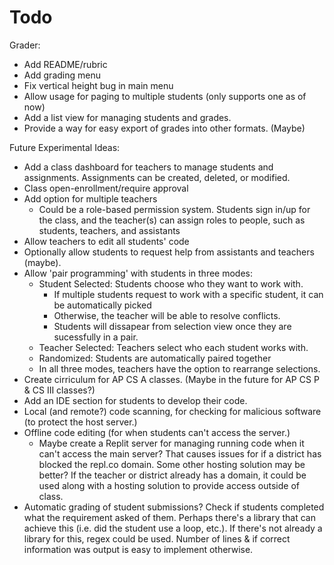 # Todo
Grader:
 - Add README/rubric 
 - Add grading menu
 - Fix vertical height bug in main menu
 - Allow usage for paging to multiple students (only
   supports one as of now)
 - Add a list view for managing students and grades.
 - Provide a way for easy export of grades into other
   formats. (Maybe)

Future Experimental Ideas:
 - Add a class dashboard for teachers to manage students
   and assignments. Assignments can be created, deleted,
   or modified.
 - Class open-enrollment/require approval
 - Add option for multiple teachers
    - Could be a role-based permission system. Students sign
      in/up for the class, and the teacher(s) can assign
      roles to people, such as students, teachers, and assistants
 - Allow teachers to edit all students' code
 - Optionally allow students to request help from assistants
   and teachers (maybe). 
 - Allow 'pair programming' with students in three modes:
    - Student Selected: Students choose who they want to
      work with.
       - If multiple students request to work with a
         specific student, it can be automatically
         picked
       - Otherwise, the teacher will be able to resolve
         conflicts.
       - Students will dissapear from selection view once
         they are sucessfully in a pair.
    - Teacher Selected: Teachers select who each student
      works with.
    - Randomized: Students are automatically paired together
    - In all three modes, teachers have the option to
      rearrange selections.
 - Create cirriculum for AP CS A classes. (Maybe in the
   future for AP CS P & CS III classes?)
 - Add an IDE section for students to develop their code.
 - Local (and remote?) code scanning, for checking for
   malicious software (to protect the host server.)
 - Offline code editing (for when students can't access
   the server.)
    - Maybe create a Replit server for managing running
      code when it can't access the main server? That
      causes issues for if a district has blocked the 
      repl.co domain. Some other hosting solution may
      be better? If the teacher or district already
      has a domain, it could be used along with a hosting
      solution to provide access outside of class.
 - Automatic grading of student submissions? Check if students
   completed what the requirement asked of them. Perhaps there's
   a library that can achieve this (i.e. did the student use
   a loop, etc.). If there's not already a library for this,
   regex could be used. Number of lines & if correct information
   was output is easy to implement otherwise.
